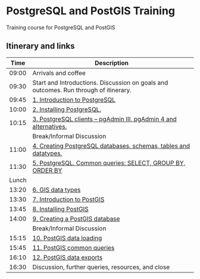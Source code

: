 PostgreSQL and PostGIS Training
===============================

Training course for PostgreSQL and PostGIS

Itinerary and links
-------------------

| Time | Description |
| ---- | ----------- |
| 09:00 | Arrivals and coffee |
| 09:30 | Start and Introductions.  Discussion on goals and outcomes.  Run through of itinerary. |
| 09:45 | [1. Introduction to PostgreSQL](https://github.com/DaveBathnes/PostgreSQL-Training/blob/master/01.%20Introduction%20to%20PostgreSQL.md) |
| 10:00 | [2. Installing PostgreSQL.](https://github.com/DaveBathnes/PostgreSQL-Training/blob/master/02.%20Installing%20PostgreSQL.md) |
| 10:15 | [3. PostgreSQL clients – pgAdmin III, pgAdmin 4 and alternatives.](https://github.com/DaveBathnes/PostgreSQL-Training/blob/master/03.%20PostgreSQL%20Clients.md) |
|  | Break/Informal Discussion |
| 11:00 | [4. Creating PostgreSQL databases, schemas, tables and datatypes.](https://github.com/DaveBathnes/PostgreSQL-Training/blob/master/04.%20Creating%20PostgreSQL%20databases.md) |
| 11:30 | [5. PostgreSQL.  Common queries: SELECT, GROUP BY, ORDER BY](https://github.com/DaveBathnes/PostgreSQL-Training/blob/master/05.%20PostgreSQL%20Common%20Queries.md) |
| Lunch |
| 13:20 | [6. GIS data types](https://github.com/DaveBathnes/PostgreSQL-Training/blob/master/06.%20GIS%20data%20types.md) |
| 13:30 | [7. Introduction to PostGIS](https://github.com/DaveBathnes/PostgreSQL-Training/blob/master/07.%20Introduction%20to%20PostGIS.md) |
| 13:45 | [8. Installing PostGIS](https://github.com/DaveBathnes/PostgreSQL-Training/blob/master/08.%20Installing%20PostGIS.md)  |
| 14:00 | [9. Creating a PostGIS database](https://github.com/DaveBathnes/PostgreSQL-Training/blob/master/09.%20Creating%20a%20PostGIS%20database.md) |
|  | Break/Informal Discussion |
| 15:15 | [10. PostGIS data loading](https://github.com/DaveBathnes/PostgreSQL-Training/blob/master/10.%20PostGIS%20Data%20loading.md) |
| 15:45 | [11. PostGIS common queries](https://github.com/DaveBathnes/PostgreSQL-Training/blob/master/11.%20PostGIS%20Common%20Queries.md) |
| 16:10 | [12. PostGIS data exports](https://github.com/DaveBathnes/PostgreSQL-Training/blob/master/11.%20PostGIS%20Common%20Queries.md) |
| 16:30 | Discussion, further queries, resources, and close |
